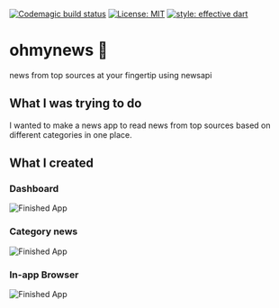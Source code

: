[![Codemagic build status](https://api.codemagic.io/apps/5e93249b1838ac3d3e52a5bc/5e93249b1838ac3d3e52a5bb/status_badge.svg)](https://codemagic.io/app/5ef310cc03ad6b62cfb03893/build/5ef310cc29657a000e7ef113)
[![License: MIT](https://img.shields.io/badge/license-MIT-purple.svg)](https://opensource.org/licenses/MIT)
[![style: effective dart](https://img.shields.io/badge/style-effective_dart-40c4ff.svg)](https://pub.dev/packages/effective_dart)

# ohmynews 📰

news from top sources at your fingertip using newsapi

## What I was trying to do

I wanted to make a news app to read news from top sources based on different categories in one place.

## What I created

### Dashboard
![Finished App](https://github.com/aiwithab/ohmynews/blob/master/screenshots/ohmynews-1.png)

### Category news
![Finished App](https://github.com/aiwithab/ohmynews/blob/master/screenshots/ohmynews-2.png)

### In-app Browser
![Finished App](https://github.com/aiwithab/ohmynews/blob/master/screenshots/ohmynews-3.png)
